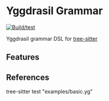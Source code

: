 # Yggdrasil Grammar

[![Build/test](https://github.com/tree-sitter/tree-sitter-rust/actions/workflows/ci.yml/badge.svg)](https://github.com/tree-sitter/tree-sitter-rust/actions/workflows/ci.yml)

Yggdrasil grammar DSL for [tree-sitter](https://github.com/tree-sitter/tree-sitter)


## Features


## References

tree-sitter test "examples/basic.yg"